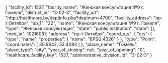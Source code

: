 {
    "facility_id": 1537,
    "facility_name": "Женская консультация №9 г. Гомеля",
    "district_id": "3-02-3",
    "facility_url": "http:\/\/healthcare.by\/deptinfo.php?deptnum=4700",
    "facility_address": "пр-т Октября",
    "ap_1": "22",
    "name": "Женская консультация №9 г. Гомеля",
    "type": "Женская консультация",
    "state": "public institution",
    "stats": [],
    "med_id": 10216087,
    "address": "пр-т Октября",
    "coord_x_y": {
        "crs": {
            "type": "name",
            "properties": {
                "name": "EPSG:4326"
            }
        },
        "type": "Point",
        "coordinates": [
            30.9642,
            52.4093
        ]
    },
    "place_name": "Гомель",
    "place_type": "city",
    "year_of_closing": null,
    "year_of_opening": "0",
    "healthcare_facility_key": 1537,
    "administrative_division_id": "3-02-3"
}